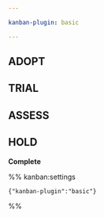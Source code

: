 ```yaml
---

kanban-plugin: basic

---
```


## ADOPT



## TRIAL



## ASSESS



## HOLD

**Complete**




%% kanban:settings
```
{"kanban-plugin":"basic"}
```
%%